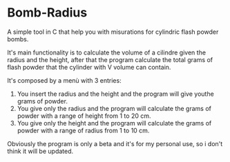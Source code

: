 # Bomb-Radius
A simple tool in C that help you with misurations for cylindric flash powder bombs. 

It's main functionality is to calculate the volume of a cilindre given the radius and the height, after that the program calculate
the total grams of flash powder that the cylinder with V volume can contain.

It's composed by a menù with 3 entries:
1. You insert the radius and the height and the program will give youthe grams of powder.
2. You give only the radius and the program will calculate the grams of powder with a range of height from 1 to 20 cm.
3. You give only the height and the program will calculate the grams of powder with a range of radius from 1 to 10 cm.

Obviously the program is only a beta and it's for my personal use, so i don't think it will be updated.
